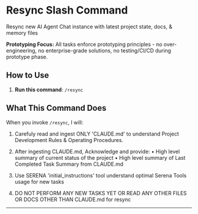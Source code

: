 # Resync Slash Command

Resync new AI Agent Chat instance with latest project state, docs, & memory files

**Prototyping Focus:** All tasks enforce prototyping principles - no over-engineering, no enterprise-grade solutions, no testing/CI/CD during prototype phase.

## How to Use

1. **Run this command**: `/resync`

## What This Command Does

When you invoke `/resync`, I will:

1. Carefuly read and ingest ONLY 'CLAUDE.md' to understand Project Development Rules & Operating Procedures.

2. After ingesting CLAUDE.md, Acknowledge and provide:
• High level summary of current status of the project
• High level summary of Last Completed Task Summary from CLAUDE.md

3. Use SERENA 'initial_instructions' tool understand optimal Serena Tools usage for new tasks

4. DO NOT PERFORM ANY NEW TASKS YET OR READ ANY OTHER FILES OR DOCS OTHER THAN CLAUDE.md for resync

---
